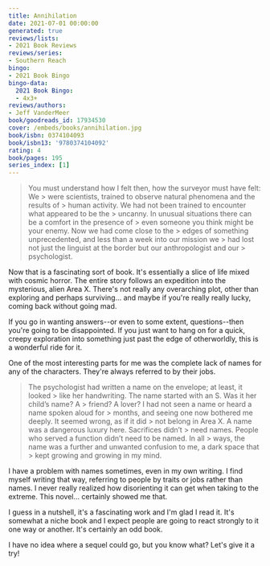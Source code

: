 ```yaml
---
title: Annihilation
date: 2021-07-01 00:00:00
generated: true
reviews/lists:
- 2021 Book Reviews
reviews/series:
- Southern Reach
bingo:
- 2021 Book Bingo
bingo-data:
  2021 Book Bingo:
  - 4x3+
reviews/authors:
- Jeff VanderMeer
book/goodreads_id: 17934530
cover: /embeds/books/annihilation.jpg
book/isbn: 0374104093
book/isbn13: '9780374104092'
rating: 4
book/pages: 195
series_index: [1]
---
```

> You must understand how I felt then, how the surveyor must have felt: We > were scientists, trained to observe natural phenomena and the results of > human activity. We had not been trained to encounter what appeared to be the > uncanny. In unusual situations there can be a comfort in the presence of > even someone you think might be your enemy. Now we had come close to the > edges of something unprecedented, and less than a week into our mission we > had lost not just the linguist at the border but our anthropologist and our > psychologist.

Now that is a fascinating sort of book. It's essentially a slice of life mixed with cosmic horror. The entire story follows an expedition into the mysterious, alien Area X. There's not really any overarching plot, other than exploring and perhaps surviving... and maybe if you're really really lucky, coming back without going mad.  

<!--more-->

If you go in wanting answers--or even to some extent, questions--then you're going to be disappointed. If you just want to hang on for a quick, creepy exploration into something just past the edge of otherworldly, this is a wonderful ride for it.  

One of the most interesting parts for me was the complete lack of names for any of the characters. They're always referred to by their jobs.  

> The psychologist had written a name on the envelope; at least, it looked > like her handwriting. The name started with an S. Was it her child’s name? A > friend? A lover? I had not seen a name or heard a name spoken aloud for > months, and seeing one now bothered me deeply. It seemed wrong, as if it did > not belong in Area X. A name was a dangerous luxury here. Sacrifices didn’t > need names. People who served a function didn’t need to be named. In all > ways, the name was a further and unwanted confusion to me, a dark space that > kept growing and growing in my mind.

I have a problem with names sometimes, even in my own writing. I find myself writing that way, referring to people by traits or jobs rather than names. I never really realized how disorienting it can get when taking to the extreme. This novel... certainly showed me that.  

I guess in a nutshell, it's a fascinating work and I'm glad I read it. It's somewhat a niche book and I expect people are going to react strongly to it one way or another. It's certainly an odd book.  

I have no idea where a sequel could go, but you know what? Let's give it a try!